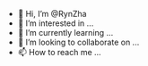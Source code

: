 - 👋 Hi, I’m @RynZha
- 👀 I’m interested in ...
- 🌱 I’m currently learning ...
- 💞️ I’m looking to collaborate on ...
- 📫 How to reach me ...

<!---
RynZha/RynZha is a ✨ special ✨ repository because its `README.md` (this file) appears on your GitHub profile.
You can click the Preview link to take a look at your changes.
--->
